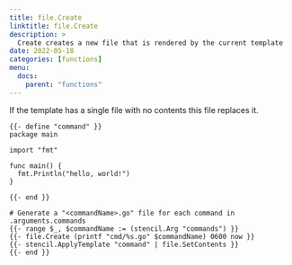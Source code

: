 ```yaml
---
title: file.Create
linktitle: file.Create
description: >
  Create creates a new file that is rendered by the current template
date: 2022-05-18
categories: [functions]
menu:
  docs:
    parent: "functions"
---
```



If the template has a single file with no contents this file replaces it\.


```go-text-template
{{- define "command" }}
package main

import "fmt"

func main() {
  fmt.Println("hello, world!")
}

{{- end }}

# Generate a "<commandName>.go" file for each command in .arguments.commands
{{- range $_, $commandName := (stencil.Arg "commands") }}
{{- file.Create (printf "cmd/%s.go" $commandName) 0600 now }}
{{- stencil.ApplyTemplate "command" | file.SetContents }}
{{- end }}
```


